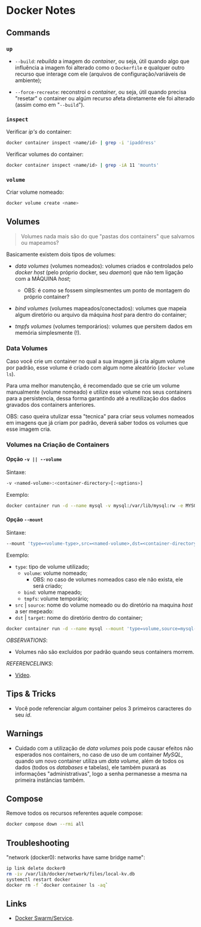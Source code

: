 # Docker Notes

## Commands

### `up`

- `--build`: _rebuilda_ a imagem do _container_, ou seja, útil quando algo que influência a imagem foi alterado como o `Dockerfile` e qualquer outro recurso que interage com ele (arquivos de configuração/variáveis de ambiente);

- `--force-recreate`: reconstroi o _container_, ou seja, útil quando precisa "resetar" o container ou algúm recurso afeta diretamente ele foi alterado (assim como em "`--build`").

### `inspect`

Verificar _ip's_ do container:
```sh
docker container inspect <name/id> | grep -i 'ipaddress'
```

Verificar volumes do container:
```sh
docker container inspect <name/id> | grep -iA 11 'mounts'
```

### `volume`

Criar volume nomeado:
```sh
docker volume create <name>
```

## Volumes

> Volumes nada mais são do que "pastas dos containers" que salvamos ou mapeamos?

Basicamente existem dois tipos de volumes:

- _data volumes_ (volumes nomeados): volumes criados e controlados pelo _docker host_ (pelo próprio docker, seu _daemon_) que não tem ligação com a MÁQUINA _host_;
	- OBS: é como se fossem simplesmentes um ponto de montagem do próprio container?

- _bind volumes_ (volumes mapeados/conectados): volumes que mapeia algum diretório ou arquivo da máquina _host_ para dentro do container;

- _tmpfs volumes_ (volumes temporários): volumes que persitem dados em memória simplesmente (!).

### Data Volumes

Caso você crie um container no qual a sua imagem já cria algum volume por padrão, esse volume é criado com algum nome aleatório (`docker volume ls`).

Para uma melhor manutenção, é recomendado que se crie um volume manualmente (volume nomeado) e utilize esse volume nos seus containers para a persistencia, dessa forma garantindo até a reutilização dos dados gravados dos containers anteriores.

OBS: caso queira utulizar essa "tecnica" para criar seus volumes nomeados em imagens que já criam por padrão, deverá saber todos os volumes que esse imagem cria.

### Volumes na Criação de Containers

#### Opção `-v || --volume`

Sintaxe:
```sh
-v <named-volume>:<container-directory>[:<options>]
```

Exemplo:
```sh
docker container run -d --name mysql -v mysql:/var/lib/mysql:rw -e MYSQL_ROOT_PASSWORD=root mysql:latest
```

#### Opção `--mount`

Sintaxe:
```sh
--mount 'type=<volume-type>,src=<named-volume>,dst=<container-directory>[,<options>,...]'
```

Exemplo:

- `type`: tipo de volume utilizado;
	- `volume`: volume nomeado;
		- OBS: no caso de volumes nomeados caso ele não exista, ele será criado;
	- `bind`: volume mapeado;
	- `tmpfs`: volume temporário;
- `src` | `source`: nome do volume nomeado ou do diretório na maquina _host_ a ser mepeado:
- `dst` | `target`: nome do diretório dentro do container;

```sh
docker container run -d --name mysql --mount 'type=volume,source=mysql-db,target=/var/lib/mysql,readonly' -e MYSQL_ROOT_PASSWORD=root mysql:latest
```

_OBSERVATIONS_:
- Volumes não são excluídos por padrão quando seus containers morrem.

_REFERENCELINKS_:
- [Vídeo](https://www.youtube.com/watch?v=StQYXkFgeeA).

## Tips & Tricks

- Você pode referenciar algum container pelos 3 primeiros caracteres do seu _id_.

## Warnings

- Cuidado com a utilização de _data volumes_ pois pode causar efeitos não esperados nos containers, no caso de uso de um container _MySQL_, quando um novo container utiliza um _data volume_, além de todos os dados (todos os _databases_ e tabelas), ele também puxará as informações "administrativas", logo a senha permanesse a mesma na primeira instâncias também.

## Compose

Remove todos os recursos referentes aquele compose:
```sh
docker compose down --rmi all
```

## Troubleshooting

"network (docker0): networks have same bridge name":
```sh
ip link delete docker0
rm -iv /var/lib/docker/network/files/local-kv.db
systemctl restart docker
docker rm -f `docker container ls -aq`
```

## Links

- [Docker Swarm/Service](https://www.cloudbees.com/blog/running-services-within-docker-swarm).
